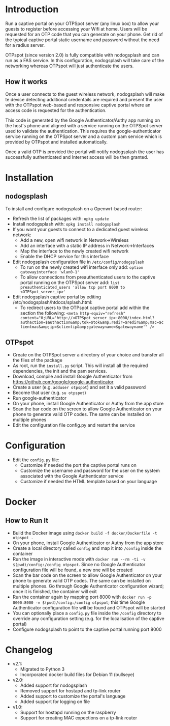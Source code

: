 Introduction
===========

Run a captive portal on your OTPSpot server (any linux box) to allow your guests to register before accessing your Wifi at home. Users will be requested for an OTP code that you can generate on your phone. Get rid of the typical captive portal static username and password without the need for a radius server.

OTPspot (since version 2.0) is fully compatible with nodogsplash and can run as a FAS service. In this configuration, nodogsplash will take care of the networking whereas OTPspot will just authenticate the users.

How it works
---------------------

Once a user connects to the guest wireless network, nodogsplash will make te device detecting additional credentails are required and present the user with the OTPspot web-based and responsive captive portal where an access code is requested for the authentication. 

This code is generated by the Google Authenticator/Authy app running on the host's phone and aligned with a service running on the OTPSpot server used to validate the authentication. This requires the google-authenticator service running on the OTPSpot server and a custom pam service which is provided by OTPspot and installed automatically.

Once a valid OTP is provided the portal will notify nodogsplash the user has successfully authenticated and Internet access will be then granted. 

Installation
===========

nodogsplash
---------------------

To install and configure nodogsplash on a Openwrt-based router:
- Refresh the list of packages with: `opkg update`
- Install nodogsplash with: `opkg install nodogsplash`
- If you want your guests to connect to a dedicated guest wireless network:
	- Add a new, open wifi network in Network->Wireless
	- Add an interface with a static IP address in Network->Interfaces
	- Map the interface to the newly created wifi network 
	- Enable the DHCP service for this interface
- Edit nodogsplash configuration file in `/etc/config/nodogsplash`
	- To run on the newly created wifi interface only add: `option gatewayinterface 'wlan0-1'`
	- To allow connections from preauthenticated users to the captive portal running on the OTPSpot server add: `list preauthenticated_users 'allow tcp port 8000 to <OTPSpot_server_ip>'`
- Edit nodogsplash captive portal by editing /etc/nodogsplash/htdocs/splash.html:
	- To redirect users to the OTPspot captive portal add within the <head> section the following: `<meta http-equiv="refresh" content="0;URL='http://<OTPSpot_server_ip>:8000/index.html?authaction=$authaction&amp;tok=$tok&amp;redir=$redir&amp;mac=$clientmac&amp;ip=$clientip&amp;gatewayname=$gatewayname'" />`

OTPspot
---------------------

- Create on the OTPSpot server a directory of your choice and transfer all the files of the package
- As root, run the `install.py` script. This will install all the required dependencies, the init and the pam services.
- Download, compile and install Google Authenticator from https://github.com/google/google-authenticator
- Create a user (e.g. `adduser otpspot`) and set it a valid password
- Become that user (e.g. `su otpspot`)
- Run google-authenticator
- On your phone, install Google Authenticator or Authy from the app store
- Scan the bar code on the screen to allow Google Authenticator on your phone to generate valid OTP codes. The same can be installed on multiple phones
- Edit the configuration file config.py and restart the service

Configuration
===========
- Edit the `config.py` file:
	- Customize if needed the port the captive portal runs on
	- Customize the username and password for the user on the system associated with the Google Authenticator service
	- Customize if needed the HTML template based on your language

Docker
===========
## How to Run It ##
* Build the Docker image using `docker build -f docker/Dockerfile -t otpspot .`
* On your phone, install Google Authenticator or Authy from the app store
* Create a local directory called `config` and map it into `/config` inside the container
* Run the image in interactive mode with `docker run --rm -ti -v $(pwd)/config:/config otpspot`. Since no Google Authenticator configuration file will be found, a new one will be created
* Scan the bar code on the screen to allow Google Authenticator on your phone to generate valid OTP codes. The same can be installed on multiple phones. Go through Google Authenticator configuration wizard; once it is finished, the container will exit
* Run the container again by mapping port 8000 with `docker run -p 8000:8000 -v $(pwd)/config:/config otpspot`; this time Google Authenticator configuration file will be found and OTPspot will be started
* You can optionally place a `config.py` file inside the `/config` directory to override any configuration setting (e.g. for the localisation of the captive portal)
* Configure nodogsplash to point to the captive portal running port 8000

Changelog
===========
- v2.1:
	- Migrated to Python 3
	- Incorporated docker build files for Debian 11 (bullseye)
- v2.0:
	- Added support for nodogsplash
	- Removed support for hostapd and tp-link router
	- Added support to customize the portal's language
	- Added support for logging on file
- v1.0:
	- Support for hostapd running on the raspberry
	- Support for creating MAC expections on a tp-link router
